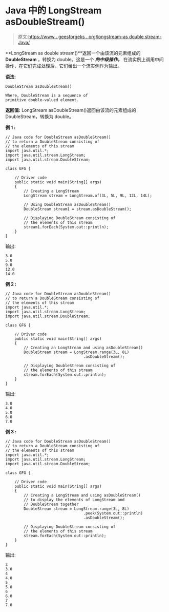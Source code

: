 # Java 中的 LongStream asDoubleStream()

> 原文:[https://www . geesforgeks . org/longstream-as double stream-Java/](https://www.geeksforgeeks.org/longstream-asdoublestream-java/)

**LongStream as double stream()**返回一个由该流的元素组成的 **DoubleStream** ，转换为 double。这是一个 ***的中级操作。*** 在流实例上调用中间操作，在它们完成处理后，它们给出一个流实例作为输出。

**语法:**

```
DoubleStream asDoubleStream()

Where, DoubleStream is a sequence of 
primitive double-valued element.

```

**返回值:** LongStream asDoubleStream()返回由该流的元素组成的 DoubleStream，转换为 double。

**例 1 :**

```
// Java code for DoubleStream asDoubleStream()
// to return a DoubleStream consisting of
// the elements of this stream
import java.util.*;
import java.util.stream.LongStream;
import java.util.stream.DoubleStream;

class GFG {

    // Driver code
    public static void main(String[] args)
    {
        // Creating a LongStream
        LongStream stream = LongStream.of(3L, 5L, 9L, 12L, 14L);

        // Using DoubleStream asDoubleStream()
        DoubleStream stream1 = stream.asDoubleStream();

        // Displaying DoubleStream consisting of
        // the elements of this stream
        stream1.forEach(System.out::println);
    }
}
```

输出:

```
3.0
5.0
9.0
12.0
14.0

```

**例 2 :**

```
// Java code for DoubleStream asDoubleStream()
// to return a DoubleStream consisting of
// the elements of this stream
import java.util.*;
import java.util.stream.LongStream;
import java.util.stream.DoubleStream;

class GFG {

    // Driver code
    public static void main(String[] args)
    {
        // Creating an LongStream and using asDoubleStream()
        DoubleStream stream = LongStream.range(3L, 8L)
                                  .asDoubleStream();

        // Displaying DoubleStream consisting of
        // the elements of this stream
        stream.forEach(System.out::println);
    }
}
```

输出:

```
3.0
4.0
5.0
6.0
7.0

```

**例 3 :**

```
// Java code for DoubleStream asDoubleStream()
// to return a DoubleStream consisting of
// the elements of this stream
import java.util.*;
import java.util.stream.LongStream;
import java.util.stream.DoubleStream;

class GFG {

    // Driver code
    public static void main(String[] args)
    {
        // Creating a LongStream and using asDoubleStream()
        // to display the elements of LongStream and
        // DoubleStream together
        DoubleStream stream = LongStream.range(3L, 8L)
                                  .peek(System.out::println)
                                  .asDoubleStream();

        // Displaying DoubleStream consisting of
        // the elements of this stream
        stream.forEach(System.out::println);
    }
}
```

输出:

```
3
3.0
4
4.0
5
5.0
6
6.0
7
7.0

```